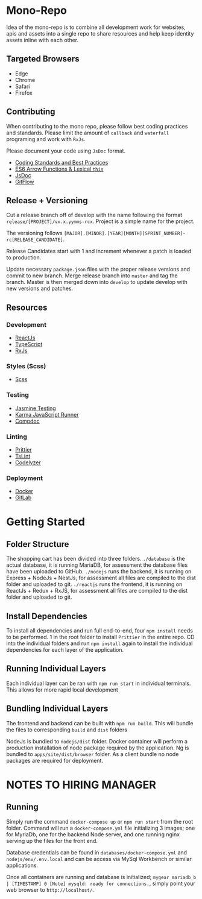 # Mono-Repo

Idea of the mono-repo is to combine all development work for websites, apis and assets into a single repo to share resources and help keep identity assets inline with each other.

## Targeted Browsers

- Edge
- Chrome
- Safari
- Firefox

## Contributing

When contributing to the mono repo, please follow best coding practices and standards. Please limit the amount of `callback` and `waterfall` programing and work with `RxJs`.

Please document your code using `JsDoc` format.

- [Coding Standards and Best Practices](https://docs.microsoft.com/en-us/dotnet/visual-basic/programming-guide/program-structure/naming-conventions)
- [ES6 Arrow Functions & Lexical `this`](https://hackernoon.com/javascript-es6-arrow-functions-and-lexical-this-f2a3e2a5e8c4)
- [JsDoc](http://usejsdoc.org/)
- [GitFlow](https://www.atlassian.com/git/tutorials/comparing-workflows/gitflow-workflow)

## Release + Versioning

Cut a release branch off of develop with the name following the format `release/[PROJECT]/vx.x.yymms-rcx`.
Project is a simple name for the project.

The versioning follows `[MAJOR].[MINOR].[YEAR][MONTH][SPRINT_NUMBER]-rc[RELEASE_CANDIDATE]`.

Release Candidates start with 1 and increment whenever a patch is loaded to production.

Update necessary `package.json` files with the proper release versions and commit to new branch.
Merge release branch into `master` and tag the branch.
Master is then merged down into `develop` to update develop with new versions and patches.

## Resources

### Development

- [ReactJs](https://reactjs.org/docs/getting-started.html)
- [TypeScript](http://www.typescriptlang.org/docs/home.html)
- [RxJs](https://github.com/Reactive-Extensions/RxJS/tree/master/doc)

### Styles (Scss)

- [Scss](https://sass-lang.com/documentation/file.SASS_REFERENCE.html)

### Testing

- [Jasmine Testing](https://jasmine.github.io/)
- [Karma JavaScript Runner](http://karma-runner.github.io/3.0/index.html)
- [Compdoc](https://github.com/compodoc/compodoc)

### Linting

- [Prittier](https://prettier.io/)
- [TsLint](https://palantir.github.io/tslint/rules/)
- [Codelyzer](http://codelyzer.com/rules/)

### Deployment

- [Docker](https://www.docker.com/)
- [GitLab](https://docs.gitlab.com/ee/ci/yaml/README.html)

# Getting Started

## Folder Structure

The shopping cart has been divided into three folders. `./database` is the actual database, it is running MariaDB, for assessment the database files have been uploaded to GitHub. `./nodejs` runs the backend, it is running on Express + NodeJs + NestJs, for assessment all files are compiled to the dist folder and uploaded to git. `./reactjs` runs the frontend, it is running on ReactJs + Redux + RxJS, for assessment all files are compiled to the dist folder and uploaded to git.

## Install Dependencies

To install all dependencies and run full end-to-end, four `npm install` needs to be performed. 1 in the root folder to install `Prittier` in the entire repo. CD into the individual folders and run `npm install` again to install the individual dependencies for each layer of the application.

## Running Individual Layers

Each individual layer can be ran with `npm run start` in individual terminals. This allows for more rapid local development

## Bundling Individual Layers

The frontend and backend can be built with `npm run build`. This will bundle the files to corresponding `build` and `dist` folders

NodeJs is bundled to `nodejs/dist` folder. Docker container will perform a production installation of node package required by the application.
Ng is bundled to `apps/site/dist/browser` folder. As a client bundle no node packages are required for deployment.

# NOTES TO HIRING MANAGER

## Running

Simply run the command `docker-compose up` or `npm run start` from the root folder. Command will run a `docker-compose.yml` file initializing 3 images; one for MyriaDb, one for the backend Node server, and one running nginx serving up the files for the front end.

Database credentials can be found in `databases/docker-compose.yml` and `nodejs/env/.env.local` and can be access via MySql Workbench or similar applications.

Once all containers are running and database is initialized; `mygear_mariadb_b | [TIMESTAMP] 0 [Note] mysqld: ready for connections.`, simply point your web browser to `http://localhost/`.
